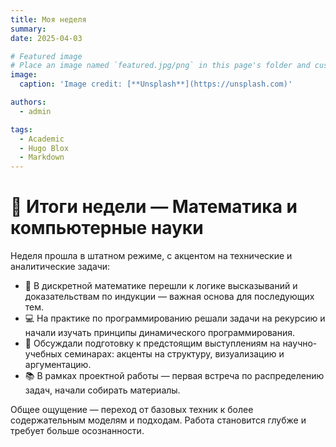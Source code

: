 ```yaml
---
title: Моя неделя
summary: 
date: 2025-04-03

# Featured image
# Place an image named `featured.jpg/png` in this page's folder and customize its options here.
image:
  caption: 'Image credit: [**Unsplash**](https://unsplash.com)'

authors:
  - admin

tags:
  - Academic
  - Hugo Blox
  - Markdown
---
```


# 📌 Итоги недели — Математика и компьютерные науки

Неделя прошла в штатном режиме, с акцентом на технические и аналитические задачи:

- 📘 В дискретной математике перешли к логике высказываний и доказательствам по индукции — важная основа для последующих тем.
- 💻 На практике по программированию решали задачи на рекурсию и начали изучать принципы динамического программирования.
- 🧠 Обсуждали подготовку к предстоящим выступлениям на научно-учебных семинарах: акценты на структуру, визуализацию и аргументацию.
- 📚 В рамках проектной работы — первая встреча по распределению задач, начали собирать материалы.

Общее ощущение — переход от базовых техник к более содержательным моделям и подходам. Работа становится глубже и требует больше осознанности.

